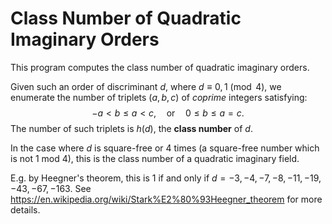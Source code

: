 # Class Number of Quadratic Imaginary Orders

This program computes the class number of quadratic imaginary orders.

Given such an order of discriminant $d$, where $d \equiv 0,1 \pmod 4$, we enumerate the number of triplets $(a, b, c)$ of _coprime_ integers satisfying:
$$-a < b \le a < c, \quad \text{or} \quad 0 \le b \le a = c.$$
The number of such triplets is $h(d)$, the **class number** of $d$.

In the case where $d$ is square-free or 4 times (a square-free number which is not 1 mod 4), this is the class number of a quadratic imaginary field. 

E.g. by Heegner's theorem, this is 1 if and only if $d=-3, -4, -7, -8, -11, -19, -43, -67, -163$. See https://en.wikipedia.org/wiki/Stark%E2%80%93Heegner_theorem for more details.
